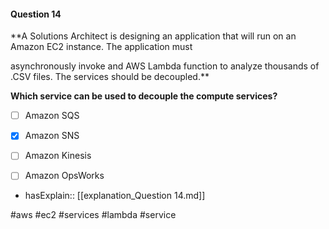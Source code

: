 #### Question  14


**A Solutions Architect is designing an application that will run on an Amazon EC2 instance. The application must

asynchronously invoke and AWS Lambda function to analyze thousands of .CSV files. The services should be decoupled.**


**Which service can be used to decouple the compute services?**


- [ ] Amazon SQS


- [x] Amazon SNS


- [ ] Amazon Kinesis


- [ ] Amazon OpsWorks



- hasExplain:: [[explanation_Question  14.md]]

#aws #ec2 #services #lambda #service 